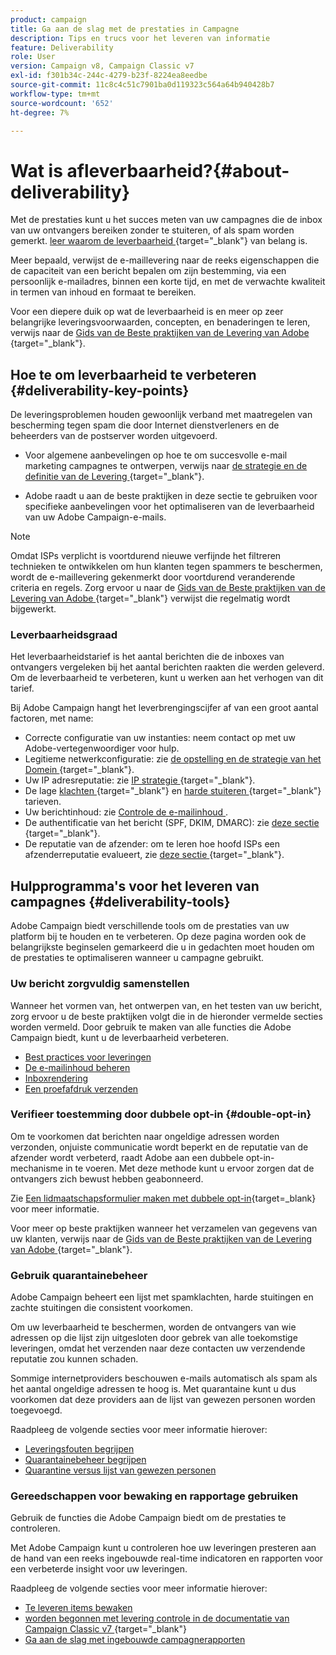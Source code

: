 ```yaml
---
product: campaign
title: Ga aan de slag met de prestaties in Campagne
description: Tips en trucs voor het leveren van informatie
feature: Deliverability
role: User
version: Campaign v8, Campaign Classic v7
exl-id: f301b34c-244c-4279-b23f-8224ea8eedbe
source-git-commit: 11c8c4c51c7901ba0d119323c564a64b940428b7
workflow-type: tm+mt
source-wordcount: '652'
ht-degree: 7%

---
```


# Wat is afleverbaarheid?{#about-deliverability}

Met de prestaties kunt u het succes meten van uw campagnes die de inbox van uw ontvangers bereiken zonder te stuiteren, of als spam worden gemerkt. [ leer waarom de leverbaarheid ](https://experienceleague.adobe.com/docs/deliverability-learn/deliverability-best-practice-guide/deliverability-strategy-and-definition.html#why-deliverability-matters){target="_blank"} van belang is.

Meer bepaald, verwijst de e-maillevering naar de reeks eigenschappen die de capaciteit van een bericht bepalen om zijn bestemming, via een persoonlijk e-mailadres, binnen een korte tijd, en met de verwachte kwaliteit in termen van inhoud en formaat te bereiken.

Voor een diepere duik op wat de leverbaarheid is en meer op zeer belangrijke leveringsvoorwaarden, concepten, en benaderingen te leren, verwijs naar de [ Gids van de Beste praktijken van de Levering van Adobe ](https://experienceleague.adobe.com/docs/deliverability-learn/deliverability-best-practice-guide/introduction.html?lang=nl){target="_blank"}.

## Hoe te om leverbaarheid te verbeteren {#deliverability-key-points}

De leveringsproblemen houden gewoonlijk verband met maatregelen van bescherming tegen spam die door Internet dienstverleners en de beheerders van de postserver worden uitgevoerd.

* Voor algemene aanbevelingen op hoe te om succesvolle e-mail marketing campagnes te ontwerpen, verwijs naar [ de strategie en de definitie van de Levering ](https://experienceleague.adobe.com/docs/deliverability-learn/deliverability-best-practice-guide/deliverability-strategy-and-definition.html){target="_blank"}.

* Adobe raadt u aan de beste praktijken in deze sectie te gebruiken voor specifieke aanbevelingen voor het optimaliseren van de leverbaarheid van uw Adobe Campaign-e-mails.

>[!NOTE]
>
>Omdat ISPs verplicht is voortdurend nieuwe verfijnde het filtreren technieken te ontwikkelen om hun klanten tegen spammers te beschermen, wordt de e-maillevering gekenmerkt door voortdurend veranderende criteria en regels. Zorg ervoor u naar de [ Gids van de Beste praktijken van de Levering van Adobe ](https://experienceleague.adobe.com/docs/deliverability-learn/deliverability-best-practice-guide/introduction.html?lang=nl){target="_blank"} verwijst die regelmatig wordt bijgewerkt.

### Leverbaarheidsgraad

Het leverbaarheidstarief is het aantal berichten die de inboxes van ontvangers vergeleken bij het aantal berichten raakten die werden geleverd. Om de leverbaarheid te verbeteren, kunt u werken aan het verhogen van dit tarief.

Bij Adobe Campaign hangt het leverbrengingscijfer af van een groot aantal factoren, met name:

* Correcte configuratie van uw instanties: neem contact op met uw Adobe-vertegenwoordiger voor hulp.
* Legitieme netwerkconfiguratie: zie [ de opstelling en de strategie van het Domein ](https://experienceleague.adobe.com/docs/deliverability-learn/deliverability-best-practice-guide/transition-process/infrastructure.html#domain-setup-and-strategy){target="_blank"}.
* Uw IP adresreputatie: zie [ IP strategie ](https://experienceleague.adobe.com/docs/deliverability-learn/deliverability-best-practice-guide/transition-process/infrastructure.html#ip-strategy){target="_blank"}.
* De lage [ klachten ](https://experienceleague.adobe.com/docs/deliverability-learn/deliverability-best-practice-guide/metrics-for-deliverability/complaints.html){target="_blank"} en [ harde stuiteren ](https://experienceleague.adobe.com/docs/deliverability-learn/deliverability-best-practice-guide/metrics-for-deliverability/bounces.html#hard-bounces){target="_blank"} tarieven.
* Uw berichtinhoud: zie [ Controle de e-mailinhoud ](control-message-content.md).
* De authentificatie van het bericht (SPF, DKIM, DMARC): zie [ deze sectie ](https://experienceleague.adobe.com/docs/deliverability-learn/deliverability-best-practice-guide/transition-process/infrastructure.html#authentication){target="_blank"}.
* De reputatie van de afzender: om te leren hoe hoofd ISPs een afzenderreputatie evalueert, zie [ deze sectie ](https://experienceleague.adobe.com/docs/deliverability-learn/deliverability-best-practice-guide/internet-service-provider-specifics/overview.html){target="_blank"}.

## Hulpprogramma&#39;s voor het leveren van campagnes {#deliverability-tools}

<!--Adobe Campaign provides a number of tools designed to ensure optimal deliverability.-->
Adobe Campaign biedt verschillende tools om de prestaties van uw platform bij te houden en te verbeteren. Op deze pagina worden ook de belangrijkste beginselen gemarkeerd die u in gedachten moet houden om de prestaties te optimaliseren wanneer u campagne gebruikt.

### Uw bericht zorgvuldig samenstellen

Wanneer het vormen van, het ontwerpen van, en het testen van uw bericht, zorg ervoor u de beste praktijken volgt die in de hieronder vermelde secties worden vermeld. Door gebruik te maken van alle functies die Adobe Campaign biedt, kunt u de leverbaarheid verbeteren.

* [Best practices voor leveringen](../start/delivery-best-practices.md)
* [De e-mailinhoud beheren](control-message-content.md)
* [Inboxrendering](inbox-rendering.md)
* [Een proefafdruk verzenden](preview-and-proof.md#send-proofs)

### Verifieer toestemming door dubbele opt-in {#double-opt-in}

Om te voorkomen dat berichten naar ongeldige adressen worden verzonden, onjuiste communicatie wordt beperkt en de reputatie van de afzender wordt verbeterd, raadt Adobe aan een dubbele opt-in-mechanisme in te voeren. Met deze methode kunt u ervoor zorgen dat de ontvangers zich bewust hebben geabonneerd.

Zie [Een lidmaatschapsformulier maken met dubbele opt-in](https://experienceleague.adobe.com/en/docs/campaign-classic/using/designing-content/web-forms/use-cases-web-forms){target=_blank} voor meer informatie.

Voor meer op beste praktijken wanneer het verzamelen van gegevens van uw klanten, verwijs naar de [ Gids van de Beste praktijken van de Levering van Adobe ](https://experienceleague.adobe.com/docs/deliverability-learn/deliverability-best-practice-guide/first-impressions/address-collection-and-list-growth.html#data-quality-and-hygiene){target="_blank"}.

### Gebruik quarantainebeheer

Adobe Campaign beheert een lijst met spamklachten, harde stuitingen en zachte stuitingen die consistent voorkomen.

Om uw leverbaarheid te beschermen, worden de ontvangers van wie adressen op die lijst zijn uitgesloten door gebrek van alle toekomstige leveringen, omdat het verzenden naar deze contacten uw verzendende reputatie zou kunnen schaden.

Sommige internetproviders beschouwen e-mails automatisch als spam als het aantal ongeldige adressen te hoog is. Met quarantaine kunt u dus voorkomen dat deze providers aan de lijst van gewezen personen worden toegevoegd.

Raadpleeg de volgende secties voor meer informatie hierover:

* [Leveringsfouten begrijpen](delivery-failures.md)
* [Quarantainebeheer begrijpen](quarantines.md)
* [Quarantine versus lijst van gewezen personen](quarantines.md)

### Gereedschappen voor bewaking en rapportage gebruiken

Gebruik de functies die Adobe Campaign biedt om de prestaties te controleren.

Met Adobe Campaign kunt u controleren hoe uw leveringen presteren aan de hand van een reeks ingebouwde real-time indicatoren en rapporten voor een verbeterde insight voor uw leveringen.

Raadpleeg de volgende secties voor meer informatie hierover:

* [Te leveren items bewaken](monitoring-deliverability.md)
* [ worden begonnen met levering controle in de documentatie van Campaign Classic v7 ](https://experienceleague.adobe.com/docs/campaign-classic/using/sending-messages/key-steps-when-creating-a-delivery/delivery-bestpractices/track-and-monitor.html){target="_blank"}
* [Ga aan de slag met ingebouwde campagnerapporten](../reporting/built-in-reports.md)
